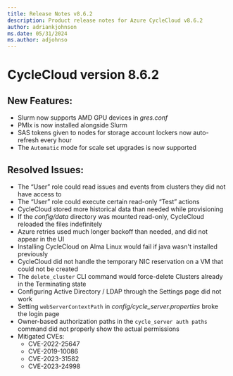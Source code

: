 ```yaml
---
title: Release Notes v8.6.2
description: Product release notes for Azure CycleCloud v8.6.2
author: adriankjohnson
ms.date: 05/31/2024
ms.author: adjohnso
---
```


# CycleCloud version 8.6.2

## New Features:

* Slurm now supports AMD GPU devices in _gres.conf_
* PMIx is now installed alongside Slurm
* SAS tokens given to nodes for storage account lockers now auto-refresh every hour
* The `Automatic` mode for scale set upgrades is now supported

## Resolved Issues:

* The “User” role could read issues and events from clusters they did not have access to
* The “User” role could execute certain read-only “Test” actions
* CycleCloud stored more historical data than needed while provisioning
* If the _config/data_ directory was mounted read-only, CycleCloud reloaded the files indefinitely
* Azure retries used much longer backoff than needed, and did not appear in the UI
* Installing CycleCloud on Alma Linux would fail if java wasn't installed previously
* CycleCloud did not handle the temporary NIC reservation on a VM that could not be created
* The `delete_cluster` CLI command would force-delete Clusters already in the Terminating state
* Configuring Active Directory / LDAP through the Settings page did not work
* Setting `webServerContextPath` in *config/cycle_server.properties* broke the login page
* Owner-based authorization paths in the `cycle_server auth paths` command did not properly show the actual permissions
* Mitigated CVEs: 
    * CVE-2022-25647
    * CVE-2019-10086
    * CVE-2023-31582
    * CVE-2023-24998
